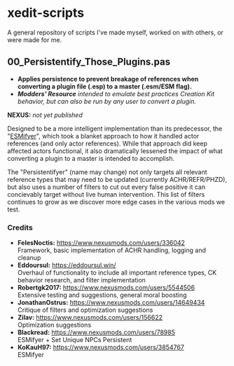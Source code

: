 # xedit-scripts
A  general repository of scripts I've made myself, worked on with others, or were made for me.

## 00_Persistentify_Those_Plugins.pas

- **Applies persistence to prevent breakage of references when converting a plugin file (.esp) to a master (.esm/ESM flag).**
- ***Modders' Resource** intended to emulate best practices Creation Kit behavior, but can also be run by any user to convert a plugin.*

**NEXUS:** *not yet published*
  
Designed to be a more intelligent implementation than its predecessor, the "[ESMifyer](https://www.nexusmods.com/skyrimspecialedition/mods/40260)", which took a blanket approach to how it handled actor references (and only actor references). While that approach did keep affected actors functional, it also dramatically lessened the impact of what converting a plugin to a master is intended to accomplish.

The "Persistentifyer" (name may change) not only targets all relevant reference types that may need to be updated (currently ACHR/REFR/PHZD), but also uses a number of filters to cut out every false positive it can concievably target without live human intervention. This list of filters continues to grow as we discover more edge cases in the various mods we test.

### Credits

- **FelesNoctis:** https://www.nexusmods.com/users/336042  
Framework, basic implementation of ACHR handling, logging and cleanup
- **Eddoursul:** https://eddoursul.win/  
Overhaul of functionality to include all important reference types, CK behavior research, and filter implementation
- **Robertgk2017:** https://www.nexusmods.com/users/5544506  
Extensive testing and suggestions, general moral boosting
- **JonathanOstrus:** https://www.nexusmods.com/users/14649434  
Critique of filters and optimization suggestions
- **Zilav:** https://www.nexusmods.com/users/156622  
Optimization suggestions
- **Blackread:** https://www.nexusmods.com/users/78985  
ESMifyer + Set Unique NPCs Persistent  
- **KoKauH97:** https://www.nexusmods.com/users/3854767  
ESMifyer